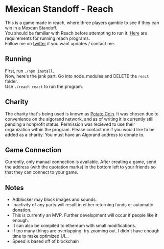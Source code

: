 # Mexican Standoff - Reach
This is a game made in reach, where three players gamble to see if they can win in a Mexcan Standoff.  
You should be familiar with Reach before attempting to run it. [Here](https://docs.reach.sh/tut-1.html) are requirements for running reach programs.  
Follow me on [twitter](https://twitter.com/jlboetticher) if you want updates / contact me.

## Running
First, run `./npm install`.  
Now, here's the jank part. Go into node_modules and DELETE the `react` folder.  
Use `./reach react` to run the program.  

## Charity
The charity that's being used is known as [Potato Coin](https://twitter.com/PotatoCoins). It was chosen due to convenience on the algorand network, 
and as of writing it is currently still pending a nonprofit status. Permission was recieved to use their organization within the program. Please 
contact me if you would like to be added as a charity. You must have an Algorand address to donate to.

## Game Connection
Currently, only manual connection is available. After creating a game, send the address (with the quotation marks) in the bottom left to your friends 
so that they can connect to your game.

## Notes
- Adblocker may block images and sounds.
- Inactivity of any party will result in either returning funds or automatic donation.
- This is currently an MVP. Further development will occur if people like it enough.
- It can also be compiled to ethereum with small modifications.
- If too many things are overlapping, try zooming out. I didn't have enough time to make optimized UI...
- Speed is based off of blockchain